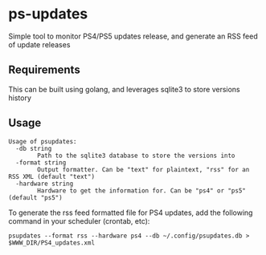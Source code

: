 # ps-updates

Simple tool to monitor PS4/PS5 updates release, and generate an RSS feed of update releases

## Requirements

This can be built using golang, and leverages sqlite3 to store versions history

## Usage

```
Usage of psupdates:
  -db string
        Path to the sqlite3 database to store the versions into
  -format string
        Output formatter. Can be "text" for plaintext, "rss" for an RSS XML (default "text")
  -hardware string
        Hardware to get the information for. Can be "ps4" or "ps5" (default "ps5")
```

To generate the rss feed formatted file for PS4 updates, add the following command in your scheduler (crontab, etc):

`psupdates --format rss --hardware ps4 --db ~/.config/psupdates.db > $WWW_DIR/PS4_updates.xml`